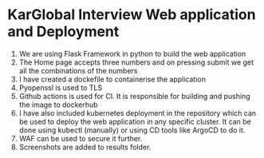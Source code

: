# KarGlobal Interview Web application and Deployment

1) We are using Flask Framework in python to build the web application
2) The Home page accepts three numbers and on pressing submit we get all the combinations of the numbers
3) I have created a dockefile to containerise the application
4) Pyopenssl is used to TLS 
5) Github actions is used for CI. It is responsible for building and pushing the image to dockerhub
6) I have also included kubernetes deployment in the repository which can be used to deploy the web application in any specific cluster. 
It can be done using kubectl (manually) or using CD tools like ArgoCD to do it.
7) WAF can be used to secure it further.
8) Screenshots are added to results folder.